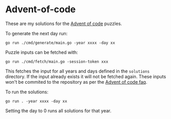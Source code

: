 # Advent-of-code

These are my solutions for the [Advent of code](https://adventofcode.com/) puzzles.

To generate the next day run:

```
go run ./cmd/generate/main.go -year xxxx -day xx
```

Puzzle inputs can be fetched with:

```
go run ./cmd/fetch/main.go -session-token xxx
```

This fetches the input for all years and days defined in the `solutions` directory. If the input already exists it will not be fetched again. These inputs won't be commited to the repository as per the [Advent of code faq](https://adventofcode.com/about).

To run the solutions:

```
go run . -year xxxx -day xx
```

Setting the day to 0 runs all solutions for that year.